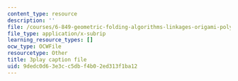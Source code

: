 ```yaml
---
content_type: resource
description: ''
file: /courses/6-849-geometric-folding-algorithms-linkages-origami-polyhedra-fall-2012/9dedc0d63e3cc5dbf4b02ed313f1ba12_ShvQYLXCjos.srt
file_type: application/x-subrip
learning_resource_types: []
ocw_type: OCWFile
resourcetype: Other
title: 3play caption file
uid: 9dedc0d6-3e3c-c5db-f4b0-2ed313f1ba12
---
```

